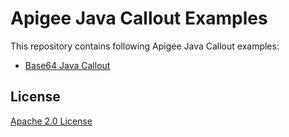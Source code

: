 # Apigee Java Callout Examples

This repository contains following Apigee Java Callout examples:
- [Base64 Java Callout](base64-java-callout/)

## License

[Apache 2.0 License](https://www.apache.org/licenses/LICENSE-2.0)